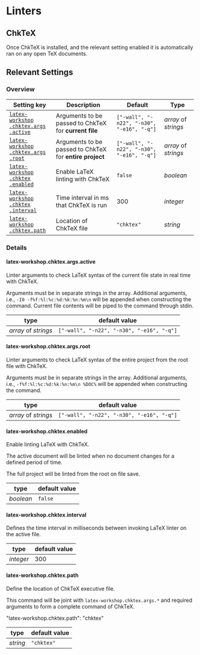 # Linters

## ChkTeX

Once ChkTeX is installed, and the relevant setting enabled it is automatically ran on any open TeX documents.

## Relevant Settings

### Overview

| Setting key                                                                  | Description                                             | Default                                   | Type                 |
| ---------------------------------------------------------------------------- | ------------------------------------------------------- | ----------------------------------------- | -------------------- |
| [`latex-workshop​.chktex​.args​.active`](#latex-workshop.chktex.args.active) | Arguments to be passed to ChkTeX for **current file**   | `["-wall", "-n22", "-n30", "-e16", "-q"]` | _array_ of _strings_ |
| [`latex-workshop​.chktex​.args​.root`](#latex-workshop.chktex.args.root)     | Arguments to be passed to ChkTeX for **entire project** | `["-wall", "-n22", "-n30", "-e16", "-q"]` | _array_ of _strings_ |
| [`latex-workshop​.chktex​.enabled`](#latex-workshop.chktex.enabled)          | Enable LaTeX linting with ChkTeX                        | `false`                                   | _boolean_            |
| [`latex-workshop​.chktex​.interval`](#latex-workshop.chktex.interval)        | Time interval in ms that ChkTeX is run                  | 300                                       | _integer_            |
| [`latex-workshop​.chktex​.path`](#latex-workshop.chktex.path)                | Location of ChkTeX file                                 | `"chktex"`                                | _string_             |

### Details

#### latex-workshop.chktex.args.active

Linter arguments to check LaTeX syntax of the current file state in real time with ChkTeX.

Arguments must be in separate strings in the array. Additional arguments, i.e., `-I0 -f%f:%l:%c:%d:%k:%n:%m\n` will be appended when constructing the command. Current file contents will be piped to the command through stdin.

| type                 | default value                             |
| -------------------- | ----------------------------------------- |
| _array_ of _strings_ | `["-wall", "-n22", "-n30", "-e16", "-q"]` |

#### latex-workshop.chktex.args.root

Linter arguments to check LaTeX syntax of the entire project from the root file with ChkTeX.

Arguments must be in separate strings in the array. Additional arguments, i.e., `-f%f:%l:%c:%d:%k:%n:%m\n %DOC%` will be appended when constructing the command.

| type                 | default value                             |
| -------------------- | ----------------------------------------- |
| _array_ of _strings_ | `["-wall", "-n22", "-n30", "-e16", "-q"]` |

#### latex-workshop.chktex.enabled

Enable linting LaTeX with ChkTeX.

The active document will be linted when no document changes for a defined period of time.

The full project will be linted from the root on file save.

| type      | default value |
| --------- | ------------- |
| _boolean_ | `false`       |

#### latex-workshop.chktex.interval

Defines the time interval in milliseconds between invoking LaTeX linter on the active file.

| type      | default value |
| --------- | ------------- |
| _integer_ | 300           |

#### latex-workshop.chktex.path

Define the location of ChkTeX executive file.

This command will be joint with `latex-workshop.chktex.args.*` and required arguments to form a complete command of ChkTeX.

"latex-workshop.chktex.path": "chktex"

| type     | default value |
| -------- | ------------- |
| _string_ | `"chktex"`    |
